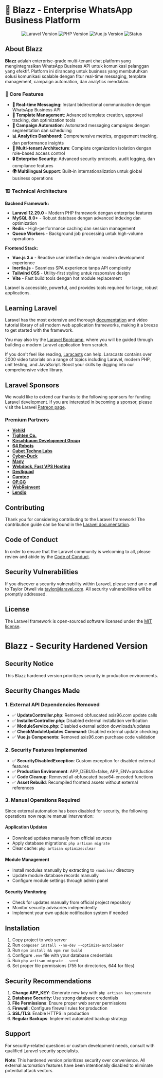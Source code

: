 # 🚀 Blazz - Enterprise WhatsApp Business Platform

<p align="center">
<img src="https://img.shields.io/badge/Laravel-12.29.0-red.svg" alt="Laravel Version">
<img src="https://img.shields.io/badge/PHP-8.2+-blue.svg" alt="PHP Version">
<img src="https://img.shields.io/badge/Vue.js-3.x-green.svg" alt="Vue.js Version">
<img src="https://img.shields.io/badge/Status-Production Ready-brightgreen.svg" alt="Status">
</p>

## About Blazz

**Blazz** adalah enterprise-grade multi-tenant chat platform yang mengintegrasikan WhatsApp Business API untuk komunikasi pelanggan yang efektif. Platform ini dirancang untuk business yang membutuhkan solusi komunikasi scalable dengan fitur real-time messaging, template management, campaign automation, dan analytics mendalam.

### 🎯 Core Features

- **🔄 Real-time Messaging**: Instant bidirectional communication dengan WhatsApp Business API
- **📝 Template Management**: Advanced template creation, approval tracking, dan optimization tools  
- **🚀 Campaign Automation**: Automated messaging campaigns dengan segmentation dan scheduling
- **📊 Analytics Dashboard**: Comprehensive metrics, engagement tracking, dan performance insights
- **👥 Multi-tenant Architecture**: Complete organization isolation dengan role-based access control
- **🔒 Enterprise Security**: Advanced security protocols, audit logging, dan compliance features
- **🌍 Multilingual Support**: Built-in internationalization untuk global business operations

### 🏗️ Technical Architecture

**Backend Framework:**
- **Laravel 12.29.0** - Modern PHP framework dengan enterprise features
- **MySQL 8.0+** - Robust database dengan advanced indexing dan optimization
- **Redis** - High-performance caching dan session management
- **Queue Workers** - Background job processing untuk high-volume operations

**Frontend Stack:**
- **Vue.js 3.x** - Reactive user interface dengan modern development experience
- **Inertia.js** - Seamless SPA experience tanpa API complexity
- **Tailwind CSS** - Utility-first styling untuk responsive design
- **Vite** - Fast build tools dengan hot module replacement

Laravel is accessible, powerful, and provides tools required for large, robust applications.

## Learning Laravel

Laravel has the most extensive and thorough [documentation](https://laravel.com/docs) and video tutorial library of all modern web application frameworks, making it a breeze to get started with the framework.

You may also try the [Laravel Bootcamp](https://bootcamp.laravel.com), where you will be guided through building a modern Laravel application from scratch.

If you don't feel like reading, [Laracasts](https://laracasts.com) can help. Laracasts contains over 2000 video tutorials on a range of topics including Laravel, modern PHP, unit testing, and JavaScript. Boost your skills by digging into our comprehensive video library.

## Laravel Sponsors

We would like to extend our thanks to the following sponsors for funding Laravel development. If you are interested in becoming a sponsor, please visit the Laravel [Patreon page](https://patreon.com/taylorotwell).

### Premium Partners

- **[Vehikl](https://vehikl.com/)**
- **[Tighten Co.](https://tighten.co)**
- **[Kirschbaum Development Group](https://kirschbaumdevelopment.com)**
- **[64 Robots](https://64robots.com)**
- **[Cubet Techno Labs](https://cubettech.com)**
- **[Cyber-Duck](https://cyber-duck.co.uk)**
- **[Many](https://www.many.co.uk)**
- **[Webdock, Fast VPS Hosting](https://www.webdock.io/en)**
- **[DevSquad](https://devsquad.com)**
- **[Curotec](https://www.curotec.com/services/technologies/laravel/)**
- **[OP.GG](https://op.gg)**
- **[WebReinvent](https://webreinvent.com/?utm_source=laravel&utm_medium=github&utm_campaign=patreon-sponsors)**
- **[Lendio](https://lendio.com)**

## Contributing

Thank you for considering contributing to the Laravel framework! The contribution guide can be found in the [Laravel documentation](https://laravel.com/docs/contributions).

## Code of Conduct

In order to ensure that the Laravel community is welcoming to all, please review and abide by the [Code of Conduct](https://laravel.com/docs/contributions#code-of-conduct).

## Security Vulnerabilities

If you discover a security vulnerability within Laravel, please send an e-mail to Taylor Otwell via [taylor@laravel.com](mailto:taylor@laravel.com). All security vulnerabilities will be promptly addressed.

## License

The Laravel framework is open-sourced software licensed under the [MIT license](https://opensource.org/licenses/MIT).
# Blazz - Security Hardened Version

## Security Notice
This Blazz hardened version prioritizes security in production environments.

## Security Changes Made

### 1. External API Dependencies Removed
- ✅ **UpdateController.php**: Removed obfuscated axis96.com update calls
- ✅ **InstallerController.php**: Disabled external installation verification
- ✅ **ModuleService.php**: Disabled external addon downloads/updates
- ✅ **CheckModuleUpdates Command**: Disabled external update checking
- ✅ **Vue.js Components**: Removed axis96.com purchase code validation

### 2. Security Features Implemented
- ✅ **SecurityDisabledException**: Custom exception for disabled external features
- ✅ **Production Environment**: APP_DEBUG=false, APP_ENV=production
- ✅ **Code Cleanup**: Removed all obfuscated base64-encoded functions
- ✅ **Asset Rebuild**: Recompiled frontend assets without external references

### 3. Manual Operations Required
Since external automation has been disabled for security, the following operations now require manual intervention:

#### Application Updates
- Download updates manually from official sources
- Apply database migrations: `php artisan migrate`
- Clear cache: `php artisan optimize:clear`

#### Module Management
- Install modules manually by extracting to `/modules/` directory
- Update module database records manually
- Configure module settings through admin panel

#### Security Monitoring
- Check for updates manually from official project repository
- Monitor security advisories independently
- Implement your own update notification system if needed

## Installation
1. Copy project to web server
2. Run `composer install --no-dev --optimize-autoloader`
3. Run `npm install && npm run build`
4. Configure `.env` file with your database credentials
5. Run `php artisan migrate --seed`
6. Set proper file permissions (755 for directories, 644 for files)

## Security Recommendations
1. **Change APP_KEY**: Generate new key with `php artisan key:generate`
2. **Database Security**: Use strong database credentials
3. **File Permissions**: Ensure proper web server permissions
4. **Firewall**: Configure firewall rules for production
5. **SSL/TLS**: Enable HTTPS in production
6. **Regular Backups**: Implement automated backup strategy

## Support
For security-related questions or custom development needs, consult with qualified Laravel security specialists.

**Note**: This hardened version prioritizes security over convenience. All external automation features have been intentionally disabled to eliminate potential attack vectors.
